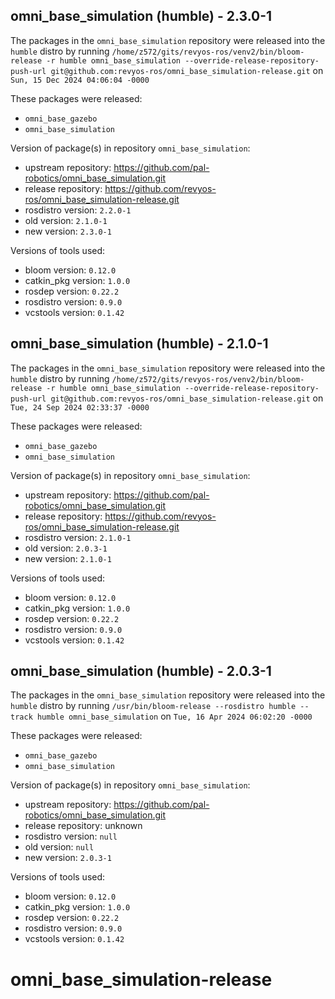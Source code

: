 ## omni_base_simulation (humble) - 2.3.0-1

The packages in the `omni_base_simulation` repository were released into the `humble` distro by running `/home/z572/gits/revyos-ros/venv2/bin/bloom-release -r humble omni_base_simulation --override-release-repository-push-url git@github.com:revyos-ros/omni_base_simulation-release.git` on `Sun, 15 Dec 2024 04:06:04 -0000`

These packages were released:
- `omni_base_gazebo`
- `omni_base_simulation`

Version of package(s) in repository `omni_base_simulation`:

- upstream repository: https://github.com/pal-robotics/omni_base_simulation.git
- release repository: https://github.com/revyos-ros/omni_base_simulation-release.git
- rosdistro version: `2.2.0-1`
- old version: `2.1.0-1`
- new version: `2.3.0-1`

Versions of tools used:

- bloom version: `0.12.0`
- catkin_pkg version: `1.0.0`
- rosdep version: `0.22.2`
- rosdistro version: `0.9.0`
- vcstools version: `0.1.42`


## omni_base_simulation (humble) - 2.1.0-1

The packages in the `omni_base_simulation` repository were released into the `humble` distro by running `/home/z572/gits/revyos-ros/venv2/bin/bloom-release -r humble omni_base_simulation --override-release-repository-push-url git@github.com:revyos-ros/omni_base_simulation-release.git` on `Tue, 24 Sep 2024 02:33:37 -0000`

These packages were released:
- `omni_base_gazebo`
- `omni_base_simulation`

Version of package(s) in repository `omni_base_simulation`:

- upstream repository: https://github.com/pal-robotics/omni_base_simulation.git
- release repository: https://github.com/revyos-ros/omni_base_simulation-release.git
- rosdistro version: `2.1.0-1`
- old version: `2.0.3-1`
- new version: `2.1.0-1`

Versions of tools used:

- bloom version: `0.12.0`
- catkin_pkg version: `1.0.0`
- rosdep version: `0.22.2`
- rosdistro version: `0.9.0`
- vcstools version: `0.1.42`


## omni_base_simulation (humble) - 2.0.3-1

The packages in the `omni_base_simulation` repository were released into the `humble` distro by running `/usr/bin/bloom-release --rosdistro humble --track humble omni_base_simulation` on `Tue, 16 Apr 2024 06:02:20 -0000`

These packages were released:
- `omni_base_gazebo`
- `omni_base_simulation`

Version of package(s) in repository `omni_base_simulation`:

- upstream repository: https://github.com/pal-robotics/omni_base_simulation.git
- release repository: unknown
- rosdistro version: `null`
- old version: `null`
- new version: `2.0.3-1`

Versions of tools used:

- bloom version: `0.12.0`
- catkin_pkg version: `1.0.0`
- rosdep version: `0.22.2`
- rosdistro version: `0.9.0`
- vcstools version: `0.1.42`


# omni_base_simulation-release
